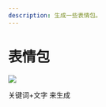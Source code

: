 ```yaml
---
description: 生成一些表情包。
---
```


# 表情包

![](https://pic.imgdb.cn/item/62920f500947543129c6595e.jpg)

关键词+文字    来生成
